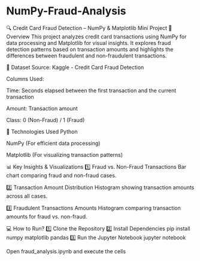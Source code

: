 # NumPy-Fraud-Analysis
🔍 Credit Card Fraud Detection – NumPy & Matplotlib Mini Project
📌 Overview
This project analyzes credit card transactions using NumPy for data processing and Matplotlib for visual insights. It explores fraud detection patterns based on transaction amounts and highlights the differences between fraudulent and non-fraudulent transactions.

📂 Dataset
Source: Kaggle - Credit Card Fraud Detection

Columns Used:

Time: Seconds elapsed between the first transaction and the current transaction

Amount: Transaction amount

Class: 0 (Non-Fraud) / 1 (Fraud)

🚀 Technologies Used
Python

NumPy (For efficient data processing)

Matplotlib (For visualizing transaction patterns)

📊 Key Insights & Visualizations
1️⃣ Fraud vs. Non-Fraud Transactions
Bar chart comparing fraud and non-fraud cases.

2️⃣ Transaction Amount Distribution
Histogram showing transaction amounts across all cases.

3️⃣ Fraudulent Transactions Amounts
Histogram comparing transaction amounts for fraud vs. non-fraud.

💻 How to Run?
1️⃣ Clone the Repository
2️⃣ Install Dependencies pip install numpy matplotlib pandas
3️⃣ Run the Jupyter Notebook
jupyter notebook

Open fraud_analysis.ipynb and execute the cells
